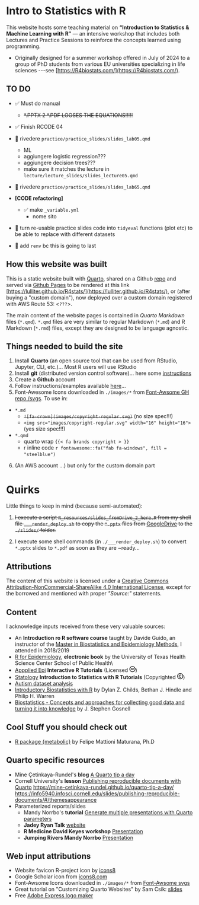 # Intro to Statistics with R

This website hosts some teaching material on **“Introduction to Statistics & Machine Learning with R”** — an intensive workshop that includes both Lectures and Practice Sessions to reinforce the concepts learned using programming. 

+ Originally designed for a summer workshop offered in July of 2024 to a group of PhD students from various EU universities specializing in life sciences ---see [https://R4biostats.com/](https://R4biostats.com/). 


## TO DO

+ ✅ Must do manual 
  + ~~\*.PPTX 2 \*.PDF LOOSES THE EQUATIONS!!!!!~~

+ ✅  Finish RCODE 04

+ ️🔳 rivedere `practice/practice_slides/slides_lab05.qmd`
  + ML 
  + aggiungere logistic regression???
  + aggiungere decision trees??? 
  + make sure it matches the lecture in `lecture/lecture_slides/slides_lecture05.qmd`  

+ ️🔳 rivedere `practice/practice_slides/slides_lab65.qmd`

+ **[CODE refactoring]**
  + ✅ make  `_variable.yml`
    + nome sito 
+  ️🔳 turn re-usable practice slides code into `tidyeval` functions (plot etc) to be able to replace with different datasets 
+  ️🔳 add `renv` bc this is going to last 

## How this website was built

This is a static website built with [Quarto](https://quarto.org/), shared on a Github [repo](https://github.com/Lulliter/R4biostats) and served via [Github Pages](https://docs.github.com/en/pages/getting-started-with-github-pages/configuring-a-publishing-source-for-your-github-pages-site) to be rendered at this link [https://lulliter.github.io/R4stats/](https://lulliter.github.io/R4stats/), or (after buying a "custom domain"), now deployed over a custom domain registered with AWS Route 53: <`???`>.

The main content of the website pages is contained in *Quarto Markdown* files (`*.qmd`). `*.qmd` files are very similar to regular Markdown (`*.md`) and R Markdown (`*.rmd`) files, except they are designed to be language agnostic.

## Things needed to build the site

1. Install **Quarto** (an open source tool that can be used from RStudio, Jupyter, CLI, etc.)... Most R users will use RStudio
2. Install **git** (distributed version control software)... here some [instructions](https://github.com/git-guides)
3. Create a **Github** account
4. Follow instructions/examples available [here](https://quarto.org/docs/websites/)...
5. Font-Awesome Icons downloaded in `./images/*` from [Font-Awsome GH repo /svgs](https://github.com/FortAwesome/Font-Awesome/tree/6.x/svgs). To use in:

- `*.md`
  - ~~`![fa-crown](images/copyright-regular.svg)`~~ (no size spec!!!)
  - `<img src="images/copyright-regular.svg" width="16" height="16">` (yes size spec!!!)
- `*.qmd`
  - quarto wrap `{{< fa brands copyright > }}`
  - r inline code `r fontawesome::fa("fab fa-windows", fill = "steelblue")`

6. (An AWS account ...) but only for the custom domain part


# Quirks 
Little things to keep in mind (because semi-automated): 

1. ~~I execute a script `R_resources/slides_fromDrive_2_here.R` from my shell file `___render_deploy.sh` to copy the `*.pptx` files from [GoogleDrive](https://drive.google.com/drive/folders/1mkits-PaRC8SGnDuMn2h_bKHAVTHXI50?usp=drive_link) to the `./slides/` folder.~~

2. I execute some shell commands (in `./___render_deploy.sh`) to convert `*.pptx` slides to `*.pdf` as soon as they are ~ready... 


## Attributions

The content of this website is licensed under a [Creative Commons Attribution-NonCommercial-ShareAlike 4.0 International License](https://creativecommons.org/licenses/by-sa/4.0/), except for the borrowed and mentioned with proper *"Source:"* statements.

## Content

I acknowledge inputs received from these very valuable sources:

- An **Introduction ro R software course** taught by Davide Guido, an instructor of the [Master in Biostatistics and Epidemiology Methods](https://spmsf.unipv.it/master/bioepic/index.html), I attended in 2018/2019
- [R for Epidemiology](https://www.r4epi.com/), **electronic book** by the University of Texas Health Science Center School of Public Health\
- [Appplied Epi](https://appliedepi.org/tutorial/) **Interactive R Tutorials** (Licensed <img src="images/creative-commons.svg" width="16" height="16"/>)
- [Statology](https://www.statology.org/) **Introduction to Statistics with R Tutorials** (Copyrighted <img src="images/copyright-regular.svg" width="16" height="16"/>)
- [Autism dataset analysis](Sydney-informatics-hub-github.io)
- [Introductory Biostatistics with R](https://tuos-bio-data-skills.github.io/intro-stats-book/index.html) by Dylan Z. Childs, Bethan J. Hindle and Philip H. Warren
- [Biostatistics - Concepts and approaches for collecting good data and turning it into knowledge](https://jsgosnell.github.io/cuny_biostats_book/content/getting_started/getting_started.html) by J. Stephen Gosnell

## Cool Stuff you should check out

- [R package {metabolic}](https://fmmattioni.github.io/metabolic/) by Felipe Mattioni Maturana, Ph.D

## Quarto specific resources

- Mine Çetinkaya-Rundel's **blog** [ A Quarto tip a day](https://mine-cetinkaya-rundel.github.io/quarto-tip-a-day/)
- Cornell University's **lesson** [Publishing reproducible documents with Quarto](https://info5940.infosci.cornell.edu/slides/publishing-reproducible-documents/#/themesappearance) 
https://mine-cetinkaya-rundel.github.io/quarto-tip-a-day/
https://info5940.infosci.cornell.edu/slides/publishing-reproducible-documents/#/themesappearance
- Parameterized reports/slides 
  + Mandy Norrbo's **tutorial** [Generate multiple presentations with Quarto parameters](https://www.jumpingrivers.com/blog/r-parameterised-presentations-quarto/)
  + **Jadey Ryan Talk** [website](https://jadeyryan.quarto.pub/rladies-dc-quarto-params/materials.html)
  + **R Medicine David Keyes workshop** [Presentation](https://static.sched.com/hosted_files/rmed2023a/9c/parameterized-reporting-slides.pdf)
  + **Jumping Rivers Mandy Norrbo** [Presentation](https://www.jumpingrivers.com/blog/r-parameterised-presentations-quarto/)


## Web input attributions

<!-- - Favicon1 (giallo) <a target="_blank" href="https://icons8.com/icon/110187/grafico-combinato">Grafico combinato</a> icona di <a target="_blank" href="https://icons8.com">Icons8</a> -->
- Website favicon R-project icon by [icons8](https://icons8.com/icon/xJd_7yBGvl5J/r-project)
- Google Scholar icon from [icons8.com](https://icons8.com/icon/pU44R9xgF3wq/google-scholar)
- Font-Awsome Icons downloaded in `./images/*` from [Font-Awsome svgs](https://github.com/FortAwesome/Font-Awesome/tree/6.x/svgs)
- Great tutorial on "Customizing Quarto Websites" by Sam Csik: [slides](https://ucsb-meds.github.io/customizing-quarto-websites/#/title-slide)
- Free [Adobe Express logo maker](https://www.adobe.com/express/create/logo)
